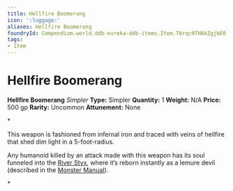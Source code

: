 ```yaml
---
title: Hellfire Boomerang
icon: ':luggage:'
aliases: Hellfire Boomerang
foundryId: Compendium.world.ddb-eureka-ddb-items.Item.T6rqc0THAkZgjbE0
tags:
- Item
---
```


# Hellfire Boomerang

**Hellfire Boomerang**
_Simpler_
**Type:** Simpler
**Quantity:** 1
**Weight:** N/A
**Price:** 500 gp
**Rarity:** Uncommon
**Attunement:** None

*<p>This weapon is fashioned from infernal iron and traced with veins of hellfire that shed dim light in a 5-foot-radius.

Any humanoid killed by an attack made with this weapon has its soul funneled into the <a href="https://www.dndbeyond.com/sources/bgdia/avernus#RiverStyx">River Styx</a>, where it’s reborn instantly as a lemure devil (described in the <a href="https://www.dndbeyond.com/sources/mm">Monster Manual</a>).</p>*